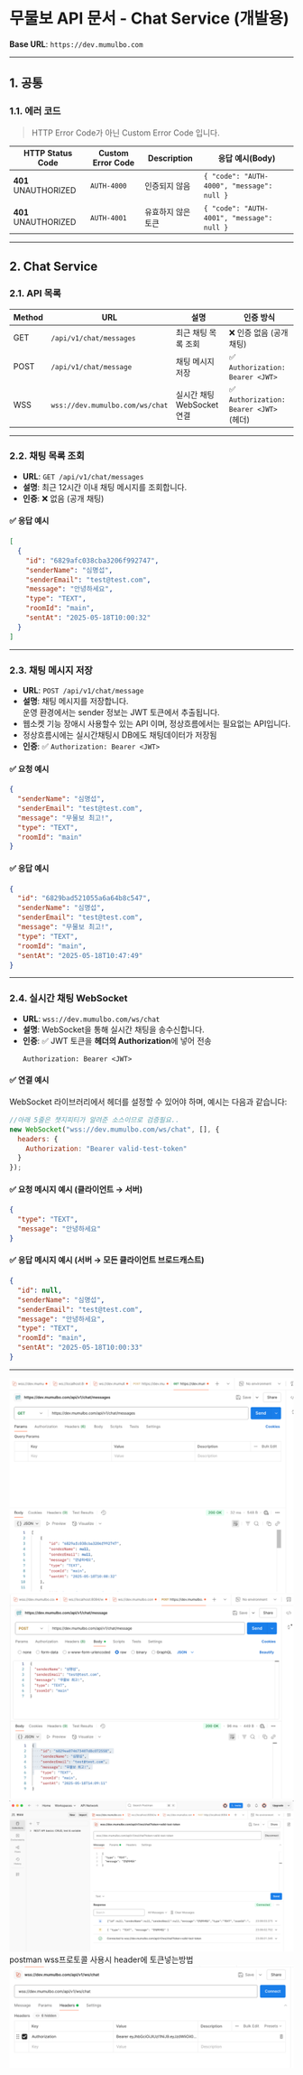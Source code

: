 # 무물보 API 문서 - Chat Service (개발용)

**Base URL**: `https://dev.mumulbo.com`

---

## 1. 공통

### 1.1. 에러 코드

> HTTP Error Code가 아닌 Custom Error Code 입니다.

| HTTP Status Code     | Custom Error Code | Description | 응답 예시(Body)                                |
|----------------------|-------------------|-------------|--------------------------------------------|
| **401** UNAUTHORIZED | `AUTH-4000`       | 인증되지 않음     | `{ "code": "AUTH-4000", "message": null }` |
| **401** UNAUTHORIZED | `AUTH-4001`       | 유효하지 않은 토큰  | `{ "code": "AUTH-4001", "message": null }` |

---

## 2. Chat Service

### 2.1. API 목록

| Method | URL                             | 설명                  | 인증 방식                                |
|--------|---------------------------------|---------------------|--------------------------------------|
| GET    | `/api/v1/chat/messages`         | 최근 채팅 목록 조회         | ❌ 인증 없음 (공개 채팅)                      |
| POST   | `/api/v1/chat/message`          | 채팅 메시지 저장           | ✅ `Authorization: Bearer <JWT>`      |
| WSS    | `wss://dev.mumulbo.com/ws/chat` | 실시간 채팅 WebSocket 연결 | ✅ `Authorization: Bearer <JWT>` (헤더) |

---

### 2.2. 채팅 목록 조회

- **URL**: `GET /api/v1/chat/messages`
- **설명**: 최근 12시간 이내 채팅 메시지를 조회합니다.
- **인증**: ❌ 없음 (공개 채팅)

#### ✅ 응답 예시

```json
[
  {
    "id": "6829afc038cba3206f992747",
    "senderName": "심명섭",
    "senderEmail": "test@test.com",
    "message": "안녕하세요",
    "type": "TEXT",
    "roomId": "main",
    "sentAt": "2025-05-18T10:00:32"
  }
]
```

---

### 2.3. 채팅 메시지 저장

- **URL**: `POST /api/v1/chat/message`
- **설명**: 채팅 메시지를 저장합니다.  
  운영 환경에서는 sender 정보는 JWT 토큰에서 추출됩니다.
- 웹소켓 기능 장애시 사용할수 있는 API 이며, 정상흐름에서는 필요없는 API입니다.
- 정상흐름시에는 실시간채팅시 DB에도 채팅데이터가 저장됨
- **인증**: ✅ `Authorization: Bearer <JWT>`

#### ✅ 요청 예시

```json
{
  "senderName": "심명섭",
  "senderEmail": "test@test.com",
  "message": "무물보 최고!",
  "type": "TEXT",
  "roomId": "main"
}
```

#### ✅ 응답 예시

```json
{
  "id": "6829bad521055a6a64b8c547",
  "senderName": "심명섭",
  "senderEmail": "test@test.com",
  "message": "무물보 최고!",
  "type": "TEXT",
  "roomId": "main",
  "sentAt": "2025-05-18T10:47:49"
}
```

---

### 2.4. 실시간 채팅 WebSocket

- **URL**: `wss://dev.mumulbo.com/ws/chat`
- **설명**: WebSocket을 통해 실시간 채팅을 송수신합니다.
- **인증**: ✅ JWT 토큰을 **헤더의 Authorization**에 넣어 전송
  ```
  Authorization: Bearer <JWT>
  ```

#### ✅ 연결 예시

WebSocket 라이브러리에서 헤더를 설정할 수 있어야 하며, 예시는 다음과 같습니다:

```javascript
//아래 5줄은 챗지피티가 알려준 소스이므로 검증필요.. 
new WebSocket("wss://dev.mumulbo.com/ws/chat", [], {
  headers: {
    Authorization: "Bearer valid-test-token"
  }
});
```

#### ✅ 요청 메시지 예시 (클라이언트 → 서버)

```json
{
  "type": "TEXT",
  "message": "안녕하세요"
}
```

#### ✅ 응답 메시지 예시 (서버 → 모든 클라이언트 브로드캐스트)

```json
{
  "id": null,
  "senderName": "심명섭",
  "senderEmail": "test@test.com",
  "message": "안녕하세요",
  "type": "TEXT",
  "roomId": "main",
  "sentAt": "2025-05-18T10:00:33"
}
```

---


![w14_ms_chat_test1.png](..%2F..%2F..%2F9_images%2Fw11_ms_chat_test1.png)
![w14_ms_chat_test2.png](..%2F..%2F..%2F9_images%2Fw11_ms_chat_test2.png)
![w14_ms_chat_test3.png](..%2F..%2F..%2F9_images%2Fw11_ms_chat_test3.png)
postman wss프로토콜 사용시 header에 토큰넣는방법
![w14_ms_chat_test4.png](..%2F..%2F..%2F9_images%2Fw14_ms_chat_test4.png)